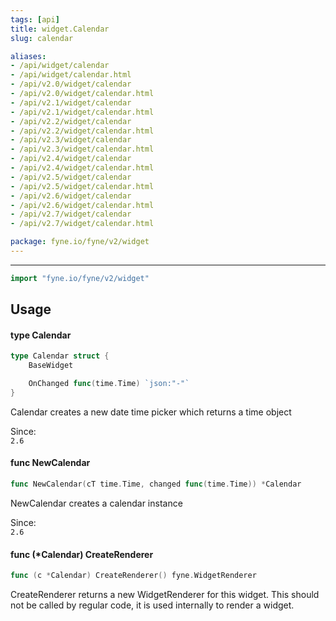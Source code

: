 ```yaml
---
tags: [api]
title: widget.Calendar
slug: calendar

aliases:
- /api/widget/calendar
- /api/widget/calendar.html
- /api/v2.0/widget/calendar
- /api/v2.0/widget/calendar.html
- /api/v2.1/widget/calendar
- /api/v2.1/widget/calendar.html
- /api/v2.2/widget/calendar
- /api/v2.2/widget/calendar.html
- /api/v2.3/widget/calendar
- /api/v2.3/widget/calendar.html
- /api/v2.4/widget/calendar
- /api/v2.4/widget/calendar.html
- /api/v2.5/widget/calendar
- /api/v2.5/widget/calendar.html
- /api/v2.6/widget/calendar
- /api/v2.6/widget/calendar.html
- /api/v2.7/widget/calendar
- /api/v2.7/widget/calendar.html

package: fyne.io/fyne/v2/widget
---
```



---
```go
import "fyne.io/fyne/v2/widget"
```

## Usage

#### type Calendar

```go
type Calendar struct {
	BaseWidget

	OnChanged func(time.Time) `json:"-"`
}
```

Calendar creates a new date time picker which returns a time object


<div class="since">Since: <code>
2.6</code></div>

#### func  NewCalendar

```go
func NewCalendar(cT time.Time, changed func(time.Time)) *Calendar
```
NewCalendar creates a calendar instance


<div class="since">Since: <code>
2.6</code></div>

#### func (*Calendar) CreateRenderer

```go
func (c *Calendar) CreateRenderer() fyne.WidgetRenderer
```
CreateRenderer returns a new WidgetRenderer for this widget. This should not be called by regular code, it is used internally to render a widget.
